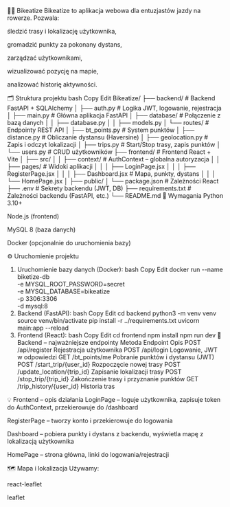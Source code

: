 🚴‍♂️ Bikeatize
Bikeatize to aplikacja webowa dla entuzjastów jazdy na rowerze. Pozwala:

śledzić trasy i lokalizację użytkownika,

gromadzić punkty za pokonany dystans,

zarządzać użytkownikami,

wizualizować pozycję na mapie,

analizować historię aktywności.

🗂️ Struktura projektu
bash
Copy
Edit
Bikeatize/
├── backend/                      # Backend FastAPI + SQLAlchemy
│   ├── auth.py                  # Logika JWT, logowanie, rejestracja
│   ├── main.py                  # Główna aplikacja FastAPI
│   ├── database/                # Połączenie z bazą danych
│   │   ├── database.py
│   │   ├── models.py
│   └── routes/                  # Endpointy REST API
│       ├── bt_points.py         # System punktów
│       ├── distance.py          # Obliczanie dystansu (Haversine)
│       ├── geolocation.py       # Zapis i odczyt lokalizacji
│       ├── trips.py             # Start/Stop trasy, zapis punktów
│       └── users.py             # CRUD użytkowników
├── frontend/                    # Frontend React + Vite
│   ├── src/
│   │   ├── context/             # AuthContext – globalna autoryzacja
│   │   ├── pages/               # Widoki aplikacji
│   │   │   ├── LoginPage.jsx
│   │   │   ├── RegisterPage.jsx
│   │   │   ├── Dashboard.jsx    # Mapa, punkty, dystans
│   │   │   └── HomePage.jsx
│   ├── public/
│   └── package.json             # Zależności React
├── .env                         # Sekrety backendu (JWT, DB)
├── requirements.txt             # Zależności backendu (FastAPI, etc.)
└── README.md
🔧 Wymagania
Python 3.10+

Node.js (frontend)

MySQL 8 (baza danych)

Docker (opcjonalnie do uruchomienia bazy)

⚙️ Uruchomienie projektu
1. Uruchomienie bazy danych (Docker):
bash
Copy
Edit
docker run --name biketize-db \
  -e MYSQL_ROOT_PASSWORD=secret \
  -e MYSQL_DATABASE=bikeatize \
  -p 3306:3306 \
  -d mysql:8
2. Backend (FastAPI):
bash
Copy
Edit
cd backend
python3 -m venv venv
source venv/bin/activate
pip install -r ../requirements.txt
uvicorn main:app --reload
3. Frontend (React):
bash
Copy
Edit
cd frontend
npm install
npm run dev
🔐 Backend – najważniejsze endpointy
Metoda	Endpoint	Opis
POST	/api/register	Rejestracja użytkownika
POST	/api/login	Logowanie, JWT w odpowiedzi
GET	/bt_points/me	Pobranie punktów i dystansu (JWT)
POST	/start_trip/{user_id}	Rozpoczęcie nowej trasy
POST	/update_location/{trip_id}	Zapisanie lokalizacji trasy
POST	/stop_trip/{trip_id}	Zakończenie trasy i przyznanie punktów
GET	/trip_history/{user_id}	Historia tras

💡 Frontend – opis działania
LoginPage – loguje użytkownika, zapisuje token do AuthContext, przekierowuje do /dashboard

RegisterPage – tworzy konto i przekierowuje do logowania

Dashboard – pobiera punkty i dystans z backendu, wyświetla mapę z lokalizacją użytkownika

HomePage – strona główna, linki do logowania/rejestracji

🗺️ Mapa i lokalizacja
Używamy:

react-leaflet

leaflet